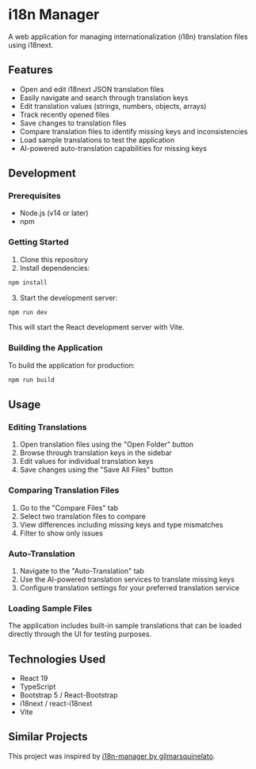 # i18n Manager

A web application for managing internationalization (i18n) translation files using i18next.

## Features

- Open and edit i18next JSON translation files
- Easily navigate and search through translation keys
- Edit translation values (strings, numbers, objects, arrays)
- Track recently opened files
- Save changes to translation files
- Compare translation files to identify missing keys and inconsistencies
- Load sample translations to test the application
- AI-powered auto-translation capabilities for missing keys

## Development

### Prerequisites

- Node.js (v14 or later)
- npm

### Getting Started

1. Clone this repository
2. Install dependencies:

```bash
npm install
```

3. Start the development server:

```bash
npm run dev
```

This will start the React development server with Vite.

### Building the Application

To build the application for production:

```bash
npm run build
```

## Usage

### Editing Translations
1. Open translation files using the "Open Folder" button
2. Browse through translation keys in the sidebar
3. Edit values for individual translation keys
4. Save changes using the "Save All Files" button

### Comparing Translation Files
1. Go to the "Compare Files" tab
2. Select two translation files to compare
3. View differences including missing keys and type mismatches
4. Filter to show only issues

### Auto-Translation
1. Navigate to the "Auto-Translation" tab
2. Use the AI-powered translation services to translate missing keys
3. Configure translation settings for your preferred translation service

### Loading Sample Files
The application includes built-in sample translations that can be loaded directly through the UI for testing purposes.

## Technologies Used

- React 19
- TypeScript
- Bootstrap 5 / React-Bootstrap
- i18next / react-i18next
- Vite

## Similar Projects

This project was inspired by [i18n-manager by gilmarsquinelato](https://github.com/gilmarsquinelato/i18n-manager).